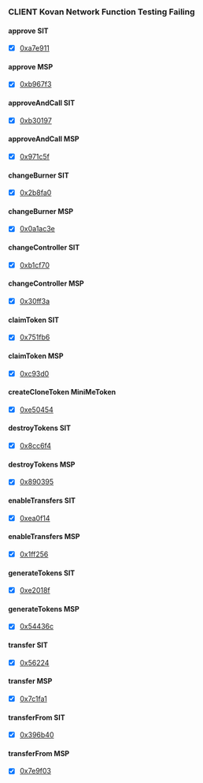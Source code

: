 ### CLIENT Kovan Network Function Testing Failing

#### approve SIT
 - [x] [0xa7e911](https://kovan.etherscan.io/tx/0xa7e9118d16459fc5499f57cdeaa0b351b7a87467e4ffec5f4dd968b40f4ef845)

#### approve MSP
 - [x] [0xb967f3](https://kovan.etherscan.io/tx/0xb967f3347e65eac5d582e283a763c7872d18f6b5867e2ce1634345ecc98732d7)

#### approveAndCall SIT
 - [x] [0xb30197](https://kovan.etherscan.io/tx/0xb301970c95c0ceb6adb256a815b940e48697048c821965900c45c7338eab7e7f)

#### approveAndCall MSP
 - [x] [0x971c5f](https://kovan.etherscan.io/tx/0x971c5f568b60b010ab4df2f7830c0c2643b613579ee621efcbcc3f8259fd922a)

#### changeBurner SIT
 - [x] [0x2b8fa0](https://kovan.etherscan.io/tx/0x2b8fa0c5c43822d92dc07243c8f4ca89ccc55ceefca01c8d79619cceffbf0559)

#### changeBurner MSP
 - [x] [0x0a1ac3e](https://kovan.etherscan.io/tx/0x0a1ac3ef051b565cf6ed6c1eafcaba482bd8360f7baefde44180b607d6def122)

#### changeController SIT
 - [x] [0xb1cf70](https://kovan.etherscan.io/tx/0xb1cf70aeea4c2abb7dde18aaf33cd89ab753c87be11a35725957c5cc8e43b7c2)

#### changeController MSP
 - [x] [0x30ff3a](https://kovan.etherscan.io/tx/0x30ff3ac27cd9ce814718bcc7695e8001109f90631395f4514c4b74b9dbfcccac)

#### claimToken SIT
 - [x] [0x751fb6](https://kovan.etherscan.io/tx/0x751fb6e9c3ef35a662579a81e2b036b1b7092a627e5f2a73a902513149a57d44)

#### claimToken MSP
 - [x] [0xc93d0](https://kovan.etherscan.io/tx/0xc93d093b009b404c27bc9f3eb303896d9008ef8819cc3a6542a07f2114343d35)

#### createCloneToken MiniMeToken
 - [x] [0xe50454](https://kovan.etherscan.io/tx/0xe50454f4550a5a294477e72038a7cc423a14316324cee5c7f4d66c321956ca30)

#### destroyTokens SIT
 - [x] [0x8cc6f4](https://kovan.etherscan.io/tx/0x8cc6f4c0234050d56f1b95bd12a5406df4367dc334d805940d8c92989e8b6e07)

#### destroyTokens MSP
 - [x] [0x890395](https://kovan.etherscan.io/tx/0x8903956769c0a3db861368b564aa0f9cf1591c26fd708b5f3cb7f797cd9ed410)

#### enableTransfers SIT
 - [x] [0xea0f14](https://kovan.etherscan.io/tx/0xea0f14c84108cf950e0849c72b75ab8587fa0c169d74d5e668b1b81cf59b2cf7)

#### enableTransfers MSP
 - [x] [0x1ff256](https://kovan.etherscan.io/tx/0x1ff256082a8f8d19957d7f064a37c373cb831052b82d7c52910b27a1288cf46b)

#### generateTokens SIT
 - [x] [0xe2018f](https://kovan.etherscan.io/tx/0xe2018f13042df269fc73958c01f56ff93b78bfd84ac4675fcb39fc5f3e0ee7dc)

#### generateTokens MSP
 - [x] [0x54436c](https://kovan.etherscan.io/tx/0x54436cd3f7f764fea03e0e7a7306b126032665b5c3082022bc52e1cf633bb157)

#### transfer SIT
 - [x] [0x56224](https://kovan.etherscan.io/tx/0x56224e8f1d56c9b660cd1f722a8af2c92eaaf5ef56c64c368f86b52fca85faa4)

#### transfer MSP
 - [x] [0x7c1fa1](https://kovan.etherscan.io/tx/0x7c1fa1d73402471327f3a972c6f07531314359091e36696d084f8cf1c467fa76)

#### transferFrom SIT
 - [x] [0x396b40](https://kovan.etherscan.io/tx/0x396b407407cf605ab5e5c5c8c9229f0a53217984bedeaf6e42623f38d53c35aa)

#### transferFrom MSP
 - [x] [0x7e9f03](https://kovan.etherscan.io/tx/0x7e9f03d779fba713bafd18774d8e7b81a842373c1a05b827bf118b3cb790697e)
